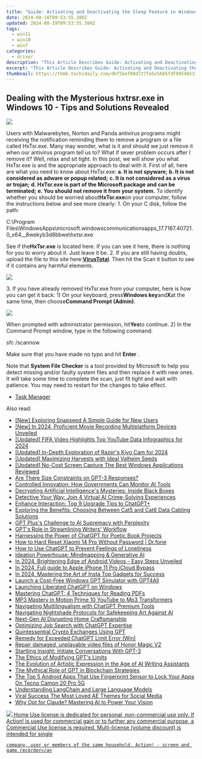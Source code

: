 ```yaml
---
title: "Guide: Activating and Deactivating the Sleep Feature in Windows 11 Systems"
date: 2024-08-18T09:53:55.380Z
updated: 2024-08-19T09:53:55.380Z
tags:
  - win11
  - win10
  - win7
categories:
  - driver
description: "This Article Describes Guide: Activating and Deactivating the Sleep Feature in Windows 11 Systems"
excerpt: "This Article Describes Guide: Activating and Deactivating the Sleep Feature in Windows 11 Systems"
thumbnail: https://thmb.techidaily.com/dbf5bef08d727fe5e5685fdf99546537bd3c0a61be15fb98383ec0d8368b6e1d.jpg
---
```


## Dealing with the Mysterious hxtrsr.exe in Windows 10 - Tips and Solutions Revealed

![](https://images.drivereasy.com/wp-content/uploads/2017/06/img_594c93a245495.jpg)

Users with Malwarebytes, Norton and Panda antivirus programs might receiving the notification reminding them to remove a program or a file called HxTsr.exe. Many may wonder, what is it and should we just remove it when our antivirus program tell us to? What if sever problem occurs after I remove it? Well, relax and sit tight. In this post, we will show you what HxTsr.exe is and the appropriate approach to deal with it. First of all, here are what you need to know about HxTsr.exe: **a. It is not spyware;** **b. It is not considered as adware or popup related;** **c. It is not considered as a virus or trojan;**   **d. HxTsr.exe is part of the Microsoft package and can be terminated;** **e. You should not remove it from your system.** To identify whether you should be worried about**HxTsr.exe**on your computer, follow the instructions below and see more clearly: 1\. On your C disk, follow the path:

C:\Program Files\WindowsApps\microsoft.windowscommunicationsapps_17.7167.40721.0_x64__8wekyb3d8bbwe\hxtsr.exe

 See if the**HxTsr.exe** is located here. If you can see it here, there is nothing for you to worry about it. Just leave it be. 2\. If you are still having doubts, upload the file to this site here:[**VirusTotal**](https://www.virustotal.com/). Then hit the Scan it button to see if it contains any harmful elements.

![](https://images.drivereasy.com/wp-content/uploads/2017/06/img_594c99f6849c0.png)

3\. If you have already removed HxTsr.exe from your computer, here is how you can get it back: 1) On your keyboard, press**Windows key**and**X**at the same time, then choose**Command Prompt (Admin)**.

![](https://images.drivereasy.com/wp-content/uploads/2017/06/img_594c9ad4aa3e0.png)

When prompted with administrator permission, hit**Yes**to continue. 2) In the Command Prompt window, type in the following command:

sfc /scannow

Make sure that you have made no typo and hit **Enter** .

 Note that **System File Checker**  is a tool provided by Microsoft to help you detect missing and/or faulty system files and then replace it with new ones. It will take some time to complete the scan, just fit tight and wait with patience. You may need to restart for the changes to take effect.

* [Task Manager](https://tools.techidaily.com/drivereasy/download/)

<ins class="adsbygoogle"
     style="display:block"
     data-ad-format="autorelaxed"
     data-ad-client="ca-pub-7571918770474297"
     data-ad-slot="1223367746"></ins>



<ins class="adsbygoogle"
     style="display:block"
     data-ad-client="ca-pub-7571918770474297"
     data-ad-slot="8358498916"
     data-ad-format="auto"
     data-full-width-responsive="true"></ins>

<span class="atpl-alsoreadstyle">Also read:</span>
<div><ul>
<li><a href="https://some-knowledge.techidaily.com/new-exploring-snapseed-a-simple-guide-for-new-users/"><u>[New] Exploring Snapseed  A Simple Guide for New Users</u></a></li>
<li><a href="https://on-screen-recording.techidaily.com/new-in-2024-proficient-movie-recording-multiplatform-devices-unveiled/"><u>[New] In 2024, Proficient Movie Recording  Multiplatform Devices Unveiled</u></a></li>
<li><a href="https://eaxpv-info.techidaily.com/updated-fifa-video-highlights-top-youtube-data-infographics-for-2024/"><u>[Updated] FIFA Video Highlights  Top YouTube Data Infographics for 2024</u></a></li>
<li><a href="https://digital-screen-recording.techidaily.com/updated-in-depth-exploration-of-razers-kiyo-cam-for-2024/"><u>[Updated] In-Depth Exploration of Razer's Kiyo Cam for 2024</u></a></li>
<li><a href="https://on-screen-recording.techidaily.com/updated-maximizing-harvests-with-ideal-valheim-seeds/"><u>[Updated] Maximizing Harvests with Ideal Valheim Seeds</u></a></li>
<li><a href="https://extra-support.techidaily.com/updated-no-cost-screen-capture-the-best-windows-applications-reviewed/"><u>[Updated] No-Cost Screen Capture  The Best Windows Applications Reviewed</u></a></li>
<li><a href="https://tech-savvy.techidaily.com/are-there-size-constraints-on-gpt-3-responses/"><u>Are There Size Constraints on GPT-3 Responses?</u></a></li>
<li><a href="https://tech-savvy.techidaily.com/controlled-innovation-how-governments-can-monitor-ai-tools/"><u>Controlled Innovation: How Governments Can Monitor AI Tools</u></a></li>
<li><a href="https://tech-savvy.techidaily.com/decrypting-artificial-intelligences-mysteries-inside-black-boxes/"><u>Decrypting Artificial Intelligence's Mysteries: Inside Black Boxes</u></a></li>
<li><a href="https://tech-savvy.techidaily.com/detective-your-way-join-4-virtual-ai-crime-solving-experiences/"><u>Detective Your Way: Join 4 Virtual AI Crime-Solving Experiences</u></a></li>
<li><a href="https://tech-savvy.techidaily.com/enhance-interaction-top-9-upgrade-tips-to-chatgptplus/"><u>Enhance Interaction: Top 9 Upgrade Tips to ChatGPT+</u></a></li>
<li><a href="https://tech-renaissance.techidaily.com/exploring-the-benefits-choosing-between-cat5-and-cat6-data-cabling-solutions/"><u>Exploring the Benefits: Choosing Between Cat5 and Cat6 Data Cabling Solutions</u></a></li>
<li><a href="https://tech-savvy.techidaily.com/gpt-pluss-challenge-to-ai-supremacy-with-perplexity/"><u>GPT Plus's Challenge to AI Supremacy with Perplexity</u></a></li>
<li><a href="https://tech-savvy.techidaily.com/gpts-role-in-streamlining-writers-workflow/"><u>GPT's Role in Streamlining Writers' Workflow</u></a></li>
<li><a href="https://tech-savvy.techidaily.com/harnessing-the-power-of-chatgpt-for-poetic-book-projects/"><u>Harnessing the Power of ChatGPT for Poetic Book Projects</u></a></li>
<li><a href="https://techidaily.com/how-to-hard-reset-xiaomi-14-pro-without-password-drfone-by-drfone-reset-android-reset-android/"><u>How to Hard Reset Xiaomi 14 Pro Without Password | Dr.fone</u></a></li>
<li><a href="https://tech-savvy.techidaily.com/how-to-use-chatgpt-to-prevent-feelings-of-loneliness/"><u>How to Use ChatGPT to Prevent Feelings of Loneliness</u></a></li>
<li><a href="https://tech-savvy.techidaily.com/ideation-powerhouse-mindmapping-and-generative-ai/"><u>Ideation Powerhouse: Mindmapping & Generative AI</u></a></li>
<li><a href="https://extra-hints.techidaily.com/in-2024-brightening-edge-of-android-videos-easy-steps-unveiled/"><u>In 2024, Brightening Edge of Android Videos - Easy Steps Unveiled</u></a></li>
<li><a href="https://activate-lock.techidaily.com/in-2024-full-guide-to-apple-iphone-11-pro-icloud-bypass-by-drfone-ios/"><u>In 2024, Full guide to Apple iPhone 11 Pro iCloud Bypass</u></a></li>
<li><a href="https://instagram-clips.techidaily.com/in-2024-mastering-the-art-of-insta-top-gadgets-for-success/"><u>In 2024, Mastering the Art of Insta  Top Gadgets for Success</u></a></li>
<li><a href="https://tech-savvy.techidaily.com/launch-a-cost-free-windows-gpt-simulator-with-gpt4all/"><u>Launch a Cost-Free Windows GPT Simulator with GPT4All</u></a></li>
<li><a href="https://tech-savvy.techidaily.com/launching-liberated-chatgpt-on-windows/"><u>Launching Liberated ChatGPT on Windows</u></a></li>
<li><a href="https://tech-savvy.techidaily.com/mastering-chatgpt-4-techniques-for-reading-pdfs/"><u>Mastering ChatGPT: 4 Techniques for Reading PDFs</u></a></li>
<li><a href="https://youtube-clips.techidaily.com/mp3-mastery-in-motion-prime-10-youtube-to-mp3-transformers/"><u>MP3 Mastery in Motion  Prime 10 YouTube to Mp3 Transformers</u></a></li>
<li><a href="https://tech-savvy.techidaily.com/navigating-multilingualism-with-chatgpt-premium-tools/"><u>Navigating Multilingualism with ChatGPT Premium Tools</u></a></li>
<li><a href="https://tech-savvy.techidaily.com/navigating-nightshade-protocols-for-safekeeping-art-against-ai/"><u>Navigating Nightshade Protocols for Safekeeping Art Against AI</u></a></li>
<li><a href="https://tech-savvy.techidaily.com/next-gen-ai-disrupting-home-craftsmanship/"><u>Next-Gen AI Disrupting Home Craftsmanship</u></a></li>
<li><a href="https://tech-savvy.techidaily.com/optimizing-job-search-with-chatgpt-expertise/"><u>Optimizing Job Search with ChatGPT Expertise</u></a></li>
<li><a href="https://tech-savvy.techidaily.com/quintessential-crypto-exchanges-using-gpt/"><u>Quintessential Crypto Exchanges Using GPT</u></a></li>
<li><a href="https://tech-savvy.techidaily.com/remedy-for-exceeded-chatgpt-limit-error-win/"><u>Remedy for Exceeded ChatGPT Limit Error (Win)</u></a></li>
<li><a href="https://techidaily.com/repair-damaged-unplayable-video-files-of-honor-magic-v2-by-stellar-video-repair-mobile-video-repair/"><u>Repair damaged, unplayable video files of Honor Magic V2</u></a></li>
<li><a href="https://tech-savvy.techidaily.com/startling-insight-initiate-conversations-with-gpt-3/"><u>Startling Insight: Initiate Conversations With GPT-3</u></a></li>
<li><a href="https://tech-savvy.techidaily.com/the-ethics-of-modifying-gpts-limits/"><u>The Ethics of Modifying GPT's Limits</u></a></li>
<li><a href="https://tech-savvy.techidaily.com/the-evolution-of-artistic-expression-in-the-age-of-ai-writing-assistants/"><u>The Evolution of Artistic Expression in the Age of AI Writing Assistants</u></a></li>
<li><a href="https://tech-savvy.techidaily.com/the-mythical-role-of-gpt-in-blockchain-strategies/"><u>The Mythical Role of GPT in Blockchain Strategies</u></a></li>
<li><a href="https://unlock-android.techidaily.com/the-top-5-android-apps-that-use-fingerprint-sensor-to-lock-your-apps-on-tecno-camon-20-pro-5g-by-drfone-android/"><u>The Top 5 Android Apps That Use Fingerprint Sensor to Lock Your Apps On Tecno Camon 20 Pro 5G</u></a></li>
<li><a href="https://tech-savvy.techidaily.com/understanding-langchain-and-large-language-models/"><u>Understanding LangChain and Large Language Models</u></a></li>
<li><a href="https://instagram-clips.techidaily.com/viral-success-the-most-loved-ae-themes-for-social-media/"><u>Viral Success  The Most Loved AE Themes for Social Media</u></a></li>
<li><a href="https://tech-savvy.techidaily.com/why-opt-for-claude-mastering-ai-to-power-your-vision/"><u>Why Opt for Claude? Mastering AI to Power Your Vision</u></a></li>
</ul></div>

<!-- affiliate ads begin -->
<a href="https://checkout.mirillis.com/order/checkout.php?PRODS=4704640&QTY=1&AFFILIATE=108875&CART=1"> <img src="https://secure.avangate.com/images/merchant/547a5a56d43f6d40f9a6a2f76501d013/products/1_mirillis_action_boxshot_store_1x.jpg" border="0">
	Home Use license is dedicated for personal, non-commercial use only. 
	If Action! is used for commercial gain or to further any commercial purpose, 
	a Commercial Use license is required. Multi-license (volume discount) is intended for single 
 
	company, user or members of the same household. Action! - screen and game recorder</a>
<!-- affiliate ads end -->